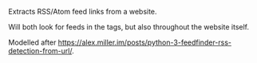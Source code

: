 Extracts RSS/Atom feed links from a website.

Will both look for feeds in the <link> tags, but also throughout the website itself.

Modelled after https://alex.miller.im/posts/python-3-feedfinder-rss-detection-from-url/.
